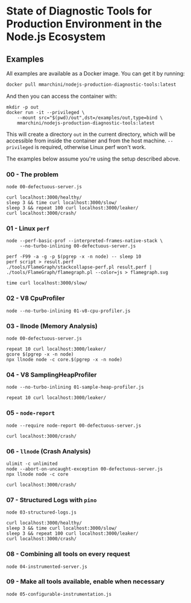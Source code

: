 # State of Diagnostic Tools for Production Environment in the Node.js Ecosystem

## Examples

All examples are available as a Docker image. You can get it by running:

```bash
docker pull mmarchini/nodejs-production-diagnostic-tools:latest
```

And then you can access the container with:

```
mkdir -p out
docker run -it --privileged \
    --mount src="$(pwd)/out",dst=/examples/out,type=bind \
    mmarchini/nodejs-production-diagnostic-tools:latest
```

This will create a directory `out` in the current directory, which will be
accessible from inside the container and from the host machine.
`--privileged` is required, otherwise Linux perf won't work.

The examples below assume you're using the setup described above.

### 00 - The problem

```
node 00-defectuous-server.js
```

```
curl localhost:3000/healthy/
sleep 3 && time curl localhost:3000/slow/
sleep 3 && repeat 100 curl localhost:3000/leaker/
curl localhost:3000/crash/
```

### 01 - Linux `perf`

```
node --perf-basic-prof --interpreted-frames-native-stack \
     --no-turbo-inlining 00-defectuous-server.js
```

```
perf -F99 -a -g -p $(pgrep -x -n node) -- sleep 10
perf script > result.perf
./tools/FlameGraph/stackcollapse-perf.pl result.perf | ./tools/FlameGraph/flamegraph.pl --color=js > flamegraph.svg
```

```
time curl localhost:3000/slow/
```

### 02 - V8 CpuProfiler

```
node --no-turbo-inlining 01-v8-cpu-profiler.js
```

### 03 - llnode (Memory Analysis)

```
node 00-defectuous-server.js
```

```
repeat 10 curl localhost:3000/leaker/
gcore $(pgrep -x -n node)
npx llnode node -c core.$(pgrep -x -n node)
```

### 04 - V8 SamplingHeapProfiler

```
node --no-turbo-inlining 01-sample-heap-profiler.js
```

```
repeat 10 curl localhost:3000/leaker/
```

### 05 - `node-report`

```
node --require node-report 00-defectuous-server.js
```

```
curl localhost:3000/crash/
```

### 06 - `llnode` (Crash Analysis)

```
ulimit -c unlimited
node --abort-on-uncaught-exception 00-defectuous-server.js
npx llnode node -c core
```

```
curl localhost:3000/crash/
```

### 07 - Structured Logs with `pino`

```
node 03-structured-logs.js
```

```
curl localhost:3000/healthy/
sleep 3 && time curl localhost:3000/slow/
sleep 3 && repeat 100 curl localhost:3000/leaker/
curl localhost:3000/crash/
```

### 08 - Combining all tools on every request

```
node 04-instrumented-server.js
```

### 09 - Make all tools available, enable when necessary

```
node 05-configurable-instrumentation.js
```
